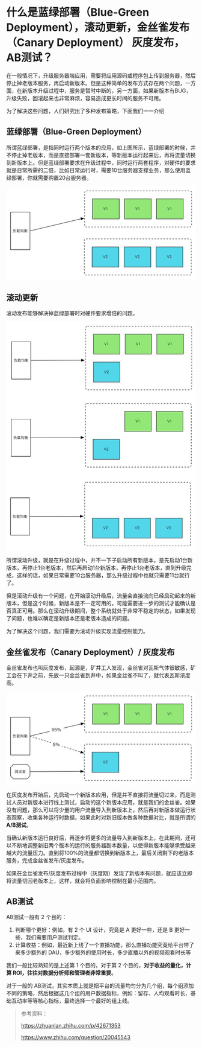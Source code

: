 # 什么是蓝绿部署（Blue-Green Deployment），滚动更新，金丝雀发布（Canary Deployment） 灰度发布，AB测试？

在一般情况下，升级服务器端应用，需要将应用源码或程序包上传到服务器，然后停止掉老版本服务，再启动新版本。但是这种简单的发布方式存在两个问题，一方面，在新版本升级过程中，服务是暂时中断的，另一方面，如果新版本有BUG，升级失败，回滚起来也非常麻烦，容易造成更长时间的服务不可用。

为了解决这些问题，人们研究出了多种发布策略，下面我们一一介绍

## 蓝绿部署（Blue-Green Deployment）

所谓蓝绿部署，是指同时运行两个版本的应用，如上图所示，蓝绿部署的时候，并不停止掉老版本，而是直接部署一套新版本，等新版本运行起来后，再将流量切换到新版本上。但是蓝绿部署要求在升级过程中，同时运行两套程序，对硬件的要求就是日常所需的二倍，比如日常运行时，需要10台服务器支撑业务，那么使用蓝绿部署，你就需要购置20台服务器。

![](./images/blue-green-deployment.jpg)

## 滚动更新

滚动发布能够解决掉蓝绿部署时对硬件要求增倍的问题。

![](./images/rolling-update.jpg)

所谓滚动升级，就是在升级过程中，并不一下子启动所有新版本，是先启动1台新版本，再停止1台老版本，然后再启动1台新版本，再停止1台老版本，直到升级完成，这样的话，如果日常需要10台服务器，那么升级过程中也就只需要11台就行了。

但是滚动升级有一个问题，在开始滚动升级后，流量会直接流向已经启动起来的新版本，但是这个时候，新版本是不一定可用的，可能需要进一步的测试才能确认是否真正可用。那么在滚动升级期间，整个系统就处于非常不稳定的状态，如果发现了问题，也难以确定是新版本还是老版本造成的问题。

为了解决这个问题，我们需要为滚动升级实现流量控制能力。

## 金丝雀发布（Canary Deployment）/ 灰度发布

金丝雀发布也叫灰度发布，起源是，矿井工人发现，金丝雀对瓦斯气体很敏感，矿工会在下井之前，先放一只金丝雀到井中，如果金丝雀不叫了，就代表瓦斯浓度高。

![](./images/canary-deployment.jpg)

在灰度发布开始后，先启动一个新版本应用，但是并不直接将流量切过来，而是测试人员对新版本进行线上测试，启动的这个新版本应用，就是我们的金丝雀。如果没有问题，那么可以将少量的用户流量导入到新版本上，然后再对新版本做运行状态观察，收集各种运行时数据，如果此时对新旧版本做各种数据对比，就是所谓的**A/B测试**。

当确认新版本运行良好后，再逐步将更多的流量导入到新版本上，在此期间，还可以不断地调整新旧两个版本的运行的服务器副本数量，以使得新版本能够承受越来越大的流量压力。直到将100%的流量都切换到新版本上，最后关闭剩下的老版本服务，完成金丝雀发布/灰度发布。

如果在金丝雀发布/灰度发布过程中（灰度期）发现了新版本有问题，就应该立即将流量切回老版本上，这样，就会将负面影响控制在最小范围内。



## AB测试

AB测试一般有 2 个目的：

1. 判断哪个更好：例如，有 2 个 UI 设计，究竟是 A 更好一些，还是 B 更好一些，我们需要用户测试判定。
2. 计算收益：例如，最近新上线了一个直播功能，那么直播功能究竟给平台带了来多少额外的 DAU，多少额外的使用时长，多少直播以外的视频观看时长等

我们一般比较熟知的是上述第 1 个目的，对于第 2 个目的，**对于收益的量化，计算 ROI，往往对数据分析师和管理者非常重要**。

对于一般的 AB测试，其实本质上就是把平台的流量均匀分为几个组，每个组添加不同的策略，然后根据这几个组的用户数据指标，例如：留存、人均观看时长、基础互动率等等核心指标，最终选择一个最好的组上线。



> 参考资料：
>
> https://zhuanlan.zhihu.com/p/42671353
>
> https://www.zhihu.com/question/20045543